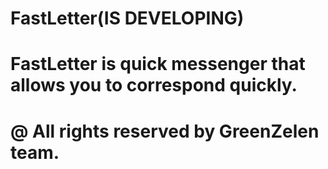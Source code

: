 # FastLetter(IS DEVELOPING)
# FastLetter is quick messenger that allows you to correspond quickly.
# @ All rights reserved by GreenZelen team.
